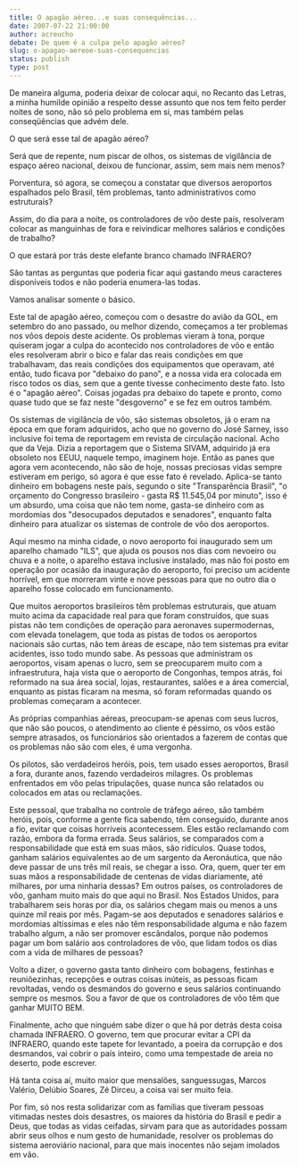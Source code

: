 ```yaml
---
title: O apagão aéreo...e suas consequências...
date: 2007-07-22 21:00:00
author: acreucho
debate: De quem é a culpa pelo apagão aéreo?
slug: o-apagao-aereoe-suas-consequencias
status: publish 
type: post
---
```


De maneira alguma, poderia deixar de colocar aqui, no Recanto das Letras, a minha humilde opinião a respeito desse assunto que nos tem feito perder noites de sono, não só pelo problema em si, mas também pelas conseqüências que advém dele.  

O que será esse tal de apagão aéreo?  

Será que de repente, num piscar de olhos, os sistemas de vigilância de espaço aéreo nacional, deixou de funcionar, assim, sem mais nem menos?   

Porventura, só agora, se começou a constatar que diversos aeroportos espalhados pelo Brasil, têm problemas, tanto administrativos como estruturais?  

Assim, do dia para a noite, os controladores de vôo deste país, resolveram colocar as manguinhas de fora e reivindicar melhores salários e condições de trabalho?  

O que estará por trás deste elefante branco chamado INFRAERO?  

São tantas as perguntas que poderia ficar aqui gastando meus caracteres disponíveis todos e não poderia enumera-las todas.  

Vamos analisar somente o básico.  

Este tal de apagão aéreo, começou com o desastre do avião da GOL, em setembro do ano passado, ou melhor dizendo, começamos a ter problemas nos vôos depois deste acidente. Os problemas vieram à tona, porque quiseram jogar a culpa do acontecido nos controladores de vôo e então eles resolveram abrir o bico e falar das reais condições em que trabalhavam, das reais condições dos equipamentos que operavam, até então, tudo ficava por "debaixo do pano", e a nossa vida era colocada em risco todos os dias, sem que a gente tivesse conhecimento deste fato. Isto é o "apagão aéreo". Coisas jogadas pra debaixo do tapete e pronto, como quase tudo que se faz neste "desgoverno" e se fez em outros também.  

Os sistemas de vigilância de vôo, são sistemas obsoletos, já o eram na época em que foram adquiridos, acho que no governo do José Sarney, isso inclusive foi tema de reportagem em revista de circulação nacional. Acho que da Veja. Dizia a reportagem que o Sistema SIVAM, adquirido já era obsoleto nos EEUU, naquele tempo, imaginem hoje. Então as panes que agora vem acontecendo, não são de hoje, nossas preciosas vidas sempre estiveram em perigo, só agora é que esse fato é revelado. Aplica-se tanto dinheiro em bobagens neste país, segundo o site "Transparência Brasil", "o orçamento do Congresso brasileiro - gasta R$ 11.545,04 por minuto", isso é um absurdo, uma coisa que não tem nome, gasta-se dinheiro com as mordomias dos "desocupados deputados e senadores", enquanto falta dinheiro para atualizar os sistemas de controle de vôo dos aeroportos.   

Aqui mesmo na minha cidade, o novo aeroporto foi inaugurado sem um aparelho chamado "ILS", que ajuda os pousos nos dias com nevoeiro ou chuva e a noite, o aparelho estava inclusive instalado, mas não foi posto em operação por ocasião da inauguração do aeroporto, foi preciso um acidente horrível, em que morreram vinte e nove pessoas para que no outro dia o aparelho fosse colocado em funcionamento.  

Que muitos aeroportos brasileiros têm problemas estruturais, que atuam muito acima da capacidade real para que foram construídos, que suas pistas não tem condições de operação para aeronaves supermodernas, com elevada tonelagem, que toda as pistas de todos os aeroportos nacionais são curtas, não tem áreas de escape, não tem sistemas pra evitar acidentes, isso todo mundo sabe. As pessoas que administram os aeroportos, visam apenas o lucro, sem se preocuparem muito com a infraestrutura, haja vista que o aeroporto de Congonhas, tempos atrás, foi reformado na sua área social, lojas, restaurantes, salões e a área comercial, enquanto as pistas ficaram na mesma, só foram reformadas quando os problemas começaram a acontecer.  

As próprias companhias aéreas, preocupam-se apenas com seus lucros, que não são poucos, o atendimento ao cliente é péssimo, os vôos estão sempre atrasados, os funcionários são orientados a fazerem de contas que os problemas não são com eles, é uma vergonha.  

Os pilotos, são verdadeiros heróis, pois, tem usado esses aeroportos, Brasil a fora, durante anos, fazendo verdadeiros milagres. Os problemas enfrentados em vôo pelas tripulações, quase nunca são relatados ou colocados em atas ou reclamações.  

Este pessoal, que trabalha no controle de tráfego aéreo, são também heróis, pois, conforme a gente fica sabendo, têm conseguido, durante anos a fio, evitar que coisas horríveis acontecessem. Eles estão reclamando com razão, embora da forma errada. Seus salários, se comparados com a responsabilidade que está em suas mãos, são ridículos. Quase todos, ganham salários equivalentes ao de um sargento da Aeronáutica, que não deve passar de uns três mil reais, se chegar a isso. Ora, quem, quer ter em suas mãos a responsabilidade de centenas de vidas diariamente, até milhares, por uma ninharia dessas? Em outros países, os controladores de vôo, ganham muito mais do que aqui no Brasil. Nos Estados Unidos, para trabalharem seis horas por dia, os salários chegam mais ou menos a uns quinze mil reais por mês. Pagam-se aos deputados e senadores salários e mordomias altíssimas e eles não têm responsabilidade alguma e não fazem trabalho algum, a não ser promover escândalos, porque não podemos pagar um bom salário aos controladores de vôo, que lidam todos os dias com a vida de milhares de pessoas?  

Volto a dizer, o governo gasta tanto dinheiro com bobagens, festinhas e reuniõezinhas, recepções e outras coisas inúteis, as pessoas ficam revoltadas, vendo os desmandos do governo e seus salários continuando sempre os mesmos. Sou a favor de que os controladores de vôo têm que ganhar MUITO BEM.  

Finalmente, acho que ninguém sabe dizer o que há por detrás desta coisa chamada INFRAERO. O governo, tem que procurar evitar a CPI da INFRAERO, quando este tapete for levantado, a poeira da corrupção e dos desmandos, vai cobrir o país inteiro, como uma tempestade de areia no deserto, pode escrever.  

Há tanta coisa aí, muito maior que mensalões, sanguessugas, Marcos Valério, Delúbio Soares, Zé Dirceu, a coisa vai ser muito feia.  

Por fim, só nos resta solidarizar com as famílias que tiveram pessoas vitimadas nestes dois desastres, os maiores da história do Brasil e pedir a Deus, que todas as vidas ceifadas, sirvam para que as autoridades possam abrir seus olhos e num gesto de humanidade, resolver os problemas do sistema aeroviário nacional, para que mais inocentes não sejam imolados em vão.
